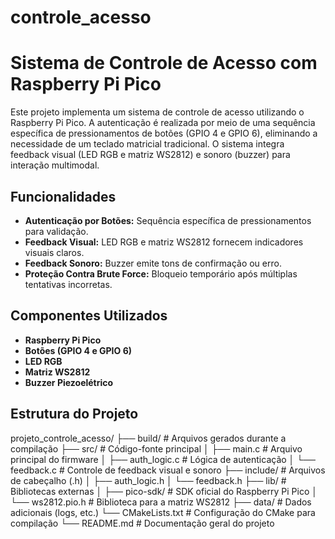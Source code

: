 # controle_acesso
# Sistema de Controle de Acesso com Raspberry Pi Pico

Este projeto implementa um sistema de controle de acesso utilizando o Raspberry Pi Pico. A autenticação é realizada por meio de uma sequência específica de pressionamentos de botões (GPIO 4 e GPIO 6), eliminando a necessidade de um teclado matricial tradicional. O sistema integra feedback visual (LED RGB e matriz WS2812) e sonoro (buzzer) para interação multimodal.

## Funcionalidades

- **Autenticação por Botões:** Sequência específica de pressionamentos para validação.
- **Feedback Visual:** LED RGB e matriz WS2812 fornecem indicadores visuais claros.
- **Feedback Sonoro:** Buzzer emite tons de confirmação ou erro.
- **Proteção Contra Brute Force:** Bloqueio temporário após múltiplas tentativas incorretas.

## Componentes Utilizados

- **Raspberry Pi Pico**
- **Botões (GPIO 4 e GPIO 6)**
- **LED RGB**
- **Matriz WS2812**
- **Buzzer Piezoelétrico**

## Estrutura do Projeto
projeto_controle_acesso/
├── build/ # Arquivos gerados durante a compilação
├── src/ # Código-fonte principal
│ ├── main.c # Arquivo principal do firmware
│ ├── auth_logic.c # Lógica de autenticação
│ └── feedback.c # Controle de feedback visual e sonoro
├── include/ # Arquivos de cabeçalho (.h)
│ ├── auth_logic.h
│ └── feedback.h
├── lib/ # Bibliotecas externas
│ ├── pico-sdk/ # SDK oficial do Raspberry Pi Pico
│ └── ws2812.pio.h # Biblioteca para a matriz WS2812
├── data/ # Dados adicionais (logs, etc.)
└── CMakeLists.txt # Configuração do CMake para compilação
└── README.md # Documentação geral do projeto

